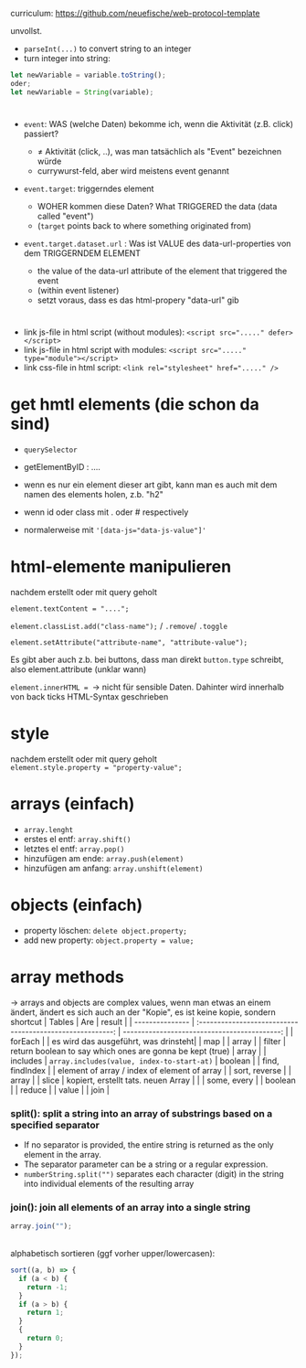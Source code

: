 curriculum: https://github.com/neuefische/web-protocol-template

unvollst.

- `parseInt(...)` to convert string to an integer
- turn integer into string:

```js
let newVariable = variable.toString();
oder;
let newVariable = String(variable);
```

#

- `event`: WAS (welche Daten) bekomme ich, wenn die Aktivität (z.B. click) passiert?

  - ≠ Aktivität (click, ..), was man tatsächlich als "Event" bezeichnen würde
  - currywurst-feld, aber wird meistens event genannt

- `event.target`: triggerndes element

  - WOHER kommen diese Daten? What TRIGGERED the data (data called "event")
  - (`target` points back to where something originated from)

- `event.target.dataset.url` : Was ist VALUE des data-url-properties von dem TRIGGERNDEM ELEMENT
  - the value of the data-url attribute of the element that triggered the event
  - (within event listener)
  - setzt voraus, dass es das html-propery "data-url" gib

#

- link js-file in html script (without modules): `<script src="....." defer></script>`
- link js-file in html script with modules: `<script src="....." type="module"></script>`
- link css-file in html script: `<link rel="stylesheet" href="....." />`

# get hmtl elements (die schon da sind)

- `querySelector`
- getElementByID : ....

- wenn es nur ein element dieser art gibt, kann man es auch mit dem namen des elements holen, z.b. "h2"
- wenn id oder class mit . oder # respectively
- normalerweise mit `'[data-js="data-js-value"]'`

# html-elemente manipulieren

nachdem erstellt oder mit query geholt<br>

`element.textContent = "....";`<br>

`element.classList.add("class-name");` / `.remove`/ `.toggle`<br>

`element.setAttribute("attribute-name", "attribute-value");`<br>

Es gibt aber auch z.b. bei buttons, dass man direkt `button.type` schreibt, also element.attribute (unklar wann)

`element.innerHTML = `-> nicht für sensible Daten. Dahinter wird innerhalb von back ticks HTML-Syntax geschrieben

# style

nachdem erstellt oder mit query geholt<br>
`element.style.property = "property-value";`

# arrays (einfach)

- `array.lenght`
- erstes el entf: `array.shift()`
- letztes el entf: `array.pop()`
- hinzufügen am ende: `array.push(element)`
- hinzufügen am anfang: `array.unshift(element)`

# objects (einfach)

- property löschen: `delete object.property;`
- add new property: `object.property = value;`

# array methods

-> arrays and objects are complex values, wenn man etwas an einem ändert, ändert es sich auch an der "Kopie", es ist keine kopie, sondern shortcut
| Tables | Are | result |
| --------------- | :-------------------------------------------------------: | -------------------------------------------: |
| forEach | | es wird das ausgeführt, was drinsteht|
| map | | array |
| filter | return boolean to say which ones are gonna be kept (true) | array |
| includes | `array.includes(value, index-to-start-at)` | boolean |
| find, findIndex | | element of array / index of element of array |
| sort, reverse | | array |
| slice | kopiert, erstellt tats. neuen Array | |
| some, every | | boolean |
| reduce | | value |
| join |

### split(): split a string into an array of substrings based on a specified separator

- If no separator is provided, the entire string is returned as the only element in the array.
- The separator parameter can be a string or a regular expression.
- `numberString.split("")` separates each character (digit) in the string into individual elements of the resulting array

### join(): join all elements of an array into a single string

```js
array.join("");
```

<br>
alphabetisch sortieren (ggf vorher upper/lowercasen):

```js
sort((a, b) => {
  if (a < b) {
    return -1;
  }
  if (a > b) {
    return 1;
  }
  {
    return 0;
  }
});
```
